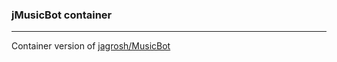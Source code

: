 ### jMusicBot container
---
Container version of [jagrosh/MusicBot](https://github.com/jagrosh/MusicBot)
